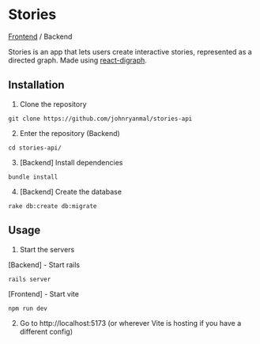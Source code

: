 # Stories
[Frontend](https://github.com/johnryanmal/stories#stories) / Backend

Stories is an app that lets users create interactive stories, represented as a directed graph. Made using [react-digraph](https://github.com/uber/react-digraph).

## Installation
1. Clone the repository
```
git clone https://github.com/johnryanmal/stories-api
```

2. Enter the repository (Backend)
```
cd stories-api/
```

3. [Backend] Install dependencies
```
bundle install
```

4. [Backend] Create the database
```
rake db:create db:migrate
```

## Usage

1. Start the servers

[Backend] - Start rails
```
rails server
```

[Frontend] - Start vite
```
npm run dev
```

2. Go to http://localhost:5173 (or wherever Vite is hosting if you have a different config)
